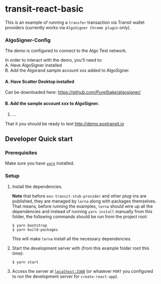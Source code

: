 # transit-react-basic

This is an example of running a `transfer` transaction via Transit wallet providers (currently works via `AlgoSigner Chrome plugin` only).

### AlgoSigner-Config

The demo is configured to connect to the Algo Test network. 

In order to interact with the demo, you'll need to:    
A. Have AlgoSigner installed    
B. Add the Algorand sample account xxx added to AlgoSigner.   

#### A. Have Scatter Desktop installed   

Can be downloaded here:  https://github.com/PureStake/algosigner/

#### B. Add the sample account xxx to AlgoSigner.   

1. ...

That it you should be ready to test http://demo.eostransit.io

## Developer Quick start

### Prerequisites

Make sure you have [`yarn`](https://yarnpkg.com) installed.

### Setup

1.  Install the dependencies.
   
    **Note** that before `eos-transit-stub-provider` and other plug-ins are published, they are managed by `lerna` along with packages themselves. That means, before running the examples, `lerna` should wire up all the dependencies and instead of running `yarn install` manually from this folder, the following commands should be run from the project root:

        $ yarn bootstrap
        $ yarn build-packages

    This will make `lerna` install all the necessary dependencies.

2.  Start the development server with (from this example folder root this time):

        $ yarn start

3.  Access the server at [`localhost:3300`](http://localhost:3300) (or whatever `PORT` you configured to run the development server for `create-react-app`).
